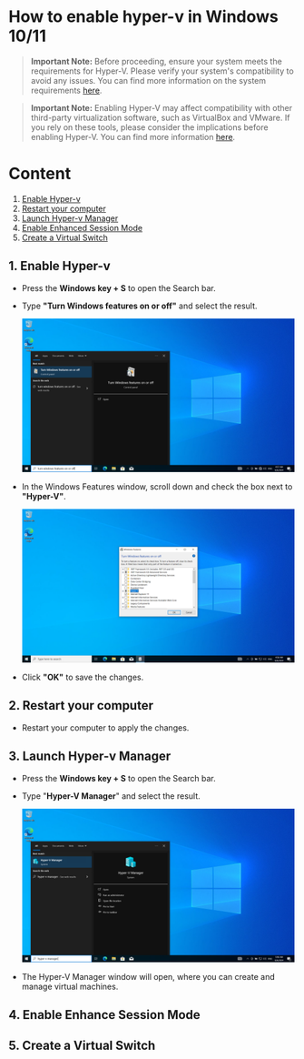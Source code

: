 # How to enable hyper-v in Windows 10/11

> **Important Note:** Before proceeding, ensure your system meets the requirements for Hyper-V. Please verify your system's compatibility to avoid any issues. You can find more information on the system requirements [here](https://learn.microsoft.com/en-us/virtualization/hyper-v-on-windows/reference/hyper-v-requirements).

>**Important Note:** Enabling Hyper-V may affect compatibility with other third-party virtualization software, such as VirtualBox and VMware. If you rely on these tools, please consider the implications before enabling Hyper-V. You can find more information [here](https://learn.microsoft.com/en-us/troubleshoot/windows-client/application-management/virtualization-apps-not-work-with-hyper-v).

# Content
1. [Enable Hyper-v](#1-enable-hyper-v)
2. [Restart your computer](#2-restart-your-computer)
3. [Launch Hyper-v Manager](#3-launch-hyper-v-manager)
4. [Enable Enhanced Session Mode](#4-enable-enhance-session-mode)
5. [Create a Virtual Switch](#5-create-a-virtual-switch)

## 1. Enable Hyper-v
* Press the **Windows key + S** to open the Search bar.

* Type **"Turn Windows features on or off"** and select the result.

    ![turn windows features on or off](./images/turn-windows-features-on-or-off.png)

* In the Windows Features window, scroll down and check the box next to **"Hyper-V"**.

    ![select hyperv](./images/select-hyper-v.png)
* Click **"OK"** to save the changes.

## 2. Restart your computer

* Restart your computer to apply the changes.
## 3. Launch Hyper-v Manager


* Press the **Windows key + S** to open the Search bar.

* Type "**Hyper-V Manager**" and select the result.

    ![hyperv manager](./images/hyper-v-manager.png)
    
* The Hyper-V Manager window will open, where you can create and manage virtual machines.

## 4. Enable Enhance Session Mode

## 5. Create a Virtual Switch